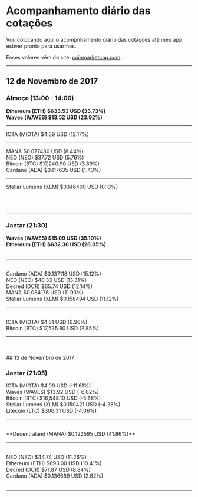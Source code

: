 # Acompanhamento diário das cotações

Vou colocando aqui o acompnhamento diário das cotações até meu app estiver pronto para usarmos.

Esses valores vêm do site: [coinmarketcap.com](https://coinmarketcap.com/) .


<hr>

## 12 de Novembro de 2017


### Almoço (13:00 - 14:00)

**Ethereum (ETH) $633.53 USD (33.73%)**<br>
**Waves (WAVES) $13.52 USD (23.92%)**
<br>

<hr>
IOTA (MIOTA) $4.69 USD (12.17%)<br> 
<hr>
MANA $0.077480 USD (8.44%)<br>
NEO (NEO) $37.72 USD (5.76%) <br>
Bitcoin (BTC) $17,240.90 USD (3.89%) <br>
Cardano (ADA) $0.117635 USD (1.43%) <br>
<hr>
Stellar Lumens (XLM) $0.146400 USD (0.13%) <br>

<br><br>
<hr>

### Jantar (21:30)

**Waves (WAVES) $15.09 USD (35.10%)** <br>
**Ethereum (ETH) $632.36 USD (28.05%)** <br>
<br>
<hr><br>
Cardano (ADA) $0.137118 USD (15.12%)  <br>
NEO (NEO) $40.33 USD (13.31%) <br>
Decred (DCR) $65.74 USD (12.14%) <br>
MANA $0.084176 USD (11.93%) <br>
Stellar Lumens (XLM) $0.158494 USD (11.12%)  <br>
<hr><br>
IOTA (MIOTA) $4.61 USD (6.96%)<br> 
Bitcoin (BTC) $17,535.80 USD (2.85%) <br>



<hr>

<br>
<br>
## 13 de Novembro de 2017

### Jantar (21:05)

IOTA (MIOTA) $4.09 USD (-11.61%)<br> 
Waves (WAVES) $13.92 USD (-6.82%)<br>
Bitcoin (BTC) $16,548.10 USD (-5.68%)  <br>
Stellar Lumens (XLM) $0.150421 USD (-4.28%) <br>
Litecoin (LTC) $306.31 USD (-4.06%) 
<br>
<hr>
<br>
**Decentraland (MANA) $0.122595 USD (41.86%)**
<br>
<hr>
<br>
NEO (NEO) $44.74 USD (11.26%)<br>
Ethereum (ETH) $693.00 USD (10.41%)<br>
Decred (DCR) $71.87 USD (8.84%)<br>
Cardano (ADA) $0.136689 USD (2.62%)<br>
<br>


<hr>

